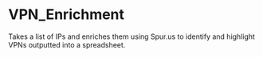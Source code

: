 # VPN_Enrichment

Takes a list of IPs and enriches them using Spur.us to identify and highlight VPNs outputted into a spreadsheet.
